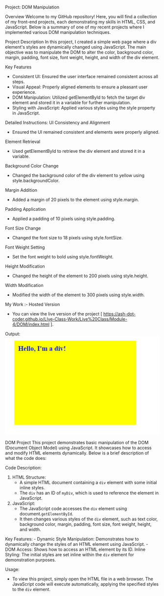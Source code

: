 Project: DOM Manipulation

Overview
Welcome to my GitHub repository! Here, you will find a collection of my front-end projects, each demonstrating my skills in HTML, CSS, and JavaScript. Below is a summary of one of my recent projects where I implemented various DOM manipulation techniques.

Project Description
In this project, I created a simple web page where a div element's styles are dynamically changed using JavaScript. The main objective was to manipulate the DOM to alter the color, background color, margin, padding, font size, font weight, height, and width of the div element.

Key Features
- Consistent UI: Ensured the user interface remained consistent across all steps.
- Visual Appeal: Properly aligned elements to ensure a pleasant user experience.
- DOM Manipulation: Utilized getElementById to fetch the target div element and stored it in a variable for further manipulation.
- Styling with JavaScript: Applied various styles using the style property in JavaScript.

Detailed Instructions: 
UI Consistency and Alignment
- Ensured the UI remained consistent and elements were properly aligned.

Element Retrieval
- Used getElementById to retrieve the div element and stored it in a variable.

Background Color Change
- Changed the background color of the div element to yellow using style.backgroundColor.

Margin Addition
- Added a margin of 20 pixels to the element using style.margin.

Padding Application
- Applied a padding of 10 pixels using style.padding.

Font Size Change
- Changed the font size to 18 pixels using style.fontSize.

Font Weight Setting
- Set the font weight to bold using style.fontWeight.

Height Modification
- Changed the height of the element to 200 pixels using style.height.

Width Modification
- Modified the width of the element to 300 pixels using style.width.



My Work :- 
Hosted Version
- You can view the live version of the project [ https://ash-dot-coder.github.io/LIve-Class-Work/Live%20Class/Module-4/DOM/index.html ].

Output:
![DOM - Output](image.png)


DOM Project
This project demonstrates basic manipulation of the DOM (Document Object Model) using JavaScript. It showcases how to access and modify HTML elements dynamically. Below is a brief description of what the code does:

Code Description:
1. HTML Structure:
    - A simple HTML document containing a `div` element with some initial inline styles.
    - The `div` has an ID of `myDiv`, which is used to reference the element in JavaScript.
2. JavaScript:
    - The JavaScript code accesses the `div` element using document.`getElementById`.
    - It then changes various styles of the `div` element, such as text color, background color, margin, padding, font size, font weight, height, and width.

Key Features:
    - Dynamic Style Manipulation: Demonstrates how to dynamically change the styles of an HTML element using        JavaScript.
    - DOM Access: Shows how to access an HTML element by its ID.
    Inline Styling: The initial styles are set inline within the `div` element for demonstration purposes.

Usage:
- To view this project, simply open the HTML file in a web browser. The JavaScript code will execute automatically, applying the specified styles to the `div` element.

